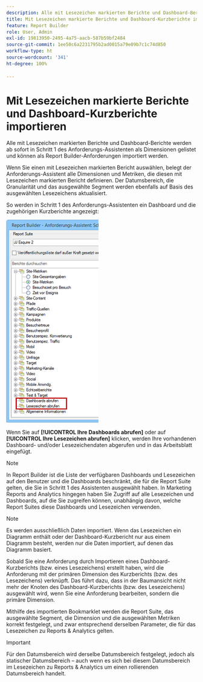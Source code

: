 ```yaml
---
description: Alle mit Lesezeichen markierten Berichte und Dashboard-Berichte werden ab sofort in Schritt 1 des Anforderungs-Assistenten als Dimensionen gelistet und können als Report Builder-Anforderungen importiert werden.
title: Mit Lesezeichen markierte Berichte und Dashboard-Kurzberichte importieren
feature: Report Builder
role: User, Admin
exl-id: 19813950-2495-4a75-aacb-587b59bf2484
source-git-commit: 1ee50c6a2231795b2ad0015a79e09b7c1c74d850
workflow-type: ht
source-wordcount: '341'
ht-degree: 100%

---
```


# Mit Lesezeichen markierte Berichte und Dashboard-Kurzberichte importieren

Alle mit Lesezeichen markierten Berichte und Dashboard-Berichte werden ab sofort in Schritt 1 des Anforderungs-Assistenten als Dimensionen gelistet und können als Report Builder-Anforderungen importiert werden.

Wenn Sie einen mit Lesezeichen markierten Bericht auswählen, belegt der Anforderungs-Assistent alle Dimensionen und Metriken, die diesen mit Lesezeichen markierten Bericht definieren. Der Datumsbereich, die Granularität und das ausgewählte Segment werden ebenfalls auf Basis des ausgewählten Lesezeichens aktualisiert.

So werden in Schritt 1 des Anforderungs-Assistenten ein Dashboard und die zugehörigen Kurzberichte angezeigt:

![](assets/import_dashboard_reportlet.png)

Wenn Sie auf **[!UICONTROL Ihre Dashboards abrufen]** oder auf **[!UICONTROL Ihre Lesezeichen abrufen]** klicken, werden Ihre vorhandenen Dashboard- und/oder Lesezeichendaten abgerufen und in das Arbeitsblatt eingefügt.

>[!NOTE]
>
>In Report Builder ist die Liste der verfügbaren Dashboards und Lesezeichen auf den Benutzer und die Dashboards beschränkt, die für die Report Suite gelten, die Sie in Schritt 1 des Assistenten ausgewählt haben. In Marketing Reports and Analytics hingegen haben Sie Zugriff auf alle Lesezeichen und Dashboards, auf die Sie zugreifen können, unabhängig davon, welche Report Suites diese Dashboards und Lesezeichen verwenden.

>[!NOTE]
>
>Es werden ausschließlich Daten importiert. Wenn das Lesezeichen ein Diagramm enthält oder der Dashboard-Kurzbericht nur aus einem Diagramm besteht, werden nur die Daten importiert, auf denen das Diagramm basiert.

Sobald Sie eine Anforderung durch Importieren eines Dashboard-Kurzberichts (bzw. eines Lesezeichens) erstellt haben, wird die Anforderung mit der primären Dimension des Kurzberichts (bzw. des Lesezeichens) verknüpft. Das führt dazu, dass in der Baumansicht nicht mehr der Knoten des Dashboard-Kurzberichts (bzw. des Lesezeichens) ausgewählt wird, wenn Sie eine Anforderung bearbeiten, sondern die primäre Dimension.

Mithilfe des importierten Bookmarklet werden die Report Suite, das ausgewählte Segment, die Dimension und die ausgewählten Metriken korrekt festgelegt, und zwar entsprechend derselben Parameter, die für das Lesezeichen zu Reports &amp; Analytics gelten.

>[!IMPORTANT]
>
>Für den Datumsbereich wird derselbe Datumsbereich festgelegt, jedoch als statischer Datumsbereich – auch wenn es sich bei diesem Datumsbereich im Lesezeichen zu Reports &amp; Analytics um einen rollierenden Datumsbereich handelt.
